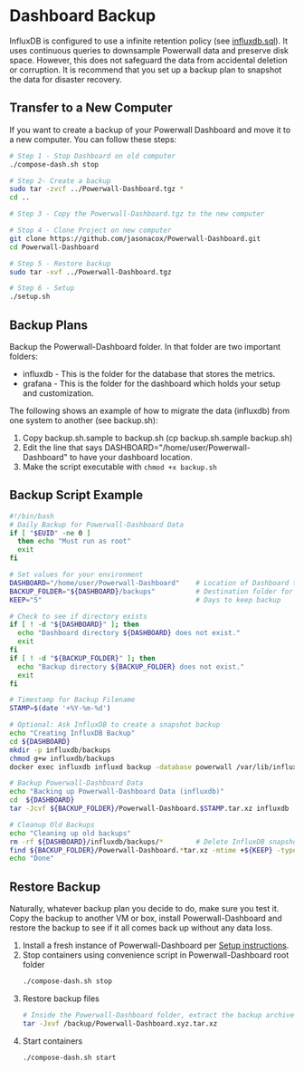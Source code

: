 # Dashboard Backup

InfluxDB is configured to use a infinite retention policy (see [influxdb.sql](../influxdb/influxdb.sql)).  It uses continuous queries to downsample Powerwall data and preserve disk space.  However, this does not safeguard the data from accidental deletion or corruption.  It is recommend that you set up a backup plan to snapshot the data for disaster recovery.

## Transfer to a New Computer

If you want to create a backup of your Powerwall Dashboard and move it to a new computer. You can follow these steps:

```bash
# Step 1 - Stop Dashboard on old computer
./compose-dash.sh stop

# Step 2- Create a backup
sudo tar -zvcf ../Powerwall-Dashboard.tgz *
cd ..

# Step 3 - Copy the Powerwall-Dashboard.tgz to the new computer

# Stop 4 - Clone Project on new computer
git clone https://github.com/jasonacox/Powerwall-Dashboard.git
cd Powerwall-Dashboard

# Step 5 - Restore backup
sudo tar -xvf ../Powerwall-Dashboard.tgz

# Step 6 - Setup
./setup.sh
```

## Backup Plans

Backup the Powerwall-Dashboard folder. In that folder are two important folders:

* influxdb - This is the folder for the database that stores the metrics.
* grafana - This is the folder for the dashboard which holds your setup and customization.

The following shows an example of how to migrate the data (influxdb) from one system to another (see backup.sh):

1. Copy backup.sh.sample to backup.sh (cp backup.sh.sample backup.sh)
2. Edit the line that says DASHBOARD="/home/user/Powerwall-Dashboard" to have your dashboard location.
3. Make the script executable with `chmod +x backup.sh`

## Backup Script Example

```bash
#!/bin/bash
# Daily Backup for Powerwall-Dashboard Data
if [ "$EUID" -ne 0 ]
  then echo "Must run as root"
  exit
fi

# Set values for your environment 
DASHBOARD="/home/user/Powerwall-Dashboard"    # Location of Dashboard to backup
BACKUP_FOLDER="${DASHBOARD}/backups"          # Destination folder for backups
KEEP="5"                                      # Days to keep backup

# Check to see if directory exists
if [ ! -d "${DASHBOARD}" ]; then
  echo "Dashboard directory ${DASHBOARD} does not exist."
  exit
fi
if [ ! -d "${BACKUP_FOLDER}" ]; then
  echo "Backup directory ${BACKUP_FOLDER} does not exist."
  exit
fi

# Timestamp for Backup Filename
STAMP=$(date '+%Y-%m-%d')

# Optional: Ask InfluxDB to create a snapshot backup 
echo "Creating InfluxDB Backup"
cd ${DASHBOARD}
mkdir -p influxdb/backups
chmod g+w influxdb/backups
docker exec influxdb influxd backup -database powerwall /var/lib/influxdb/backups

# Backup Powerwall-Dashboard Data
echo "Backing up Powerwall-Dashboard Data (influxdb)"
cd  ${DASHBOARD}
tar -Jcvf ${BACKUP_FOLDER}/Powerwall-Dashboard.$STAMP.tar.xz influxdb 

# Cleanup Old Backups
echo "Cleaning up old backups"
rm -rf ${DASHBOARD}/influxdb/backups/*        # Delete InfluxDB snapshots after backup
find ${BACKUP_FOLDER}/Powerwall-Dashboard.*tar.xz -mtime +${KEEP} -type f -delete
echo "Done"
```

## Restore Backup

Naturally, whatever backup plan you decide to do, make sure you test it. Copy the backup to another VM or box, install Powerwall-Dashboard and restore the backup to see if it all comes back up without any data loss.

1. Install a fresh instance of Powerwall-Dashboard per [Setup instructions](https://github.com/jasonacox/Powerwall-Dashboard#setup).
2. Stop containers using convenience script in Powerwall-Dashboard root folder
    ```bash
    ./compose-dash.sh stop
    ```
3. Restore backup files
    ```bash
    # Inside the Powerwall-Dashboard folder, extract the backup archive
    tar -Jxvf /backup/Powerwall-Dashboard.xyz.tar.xz
    ```
4. Start containers
    ```bash
    ./compose-dash.sh start
    ```
